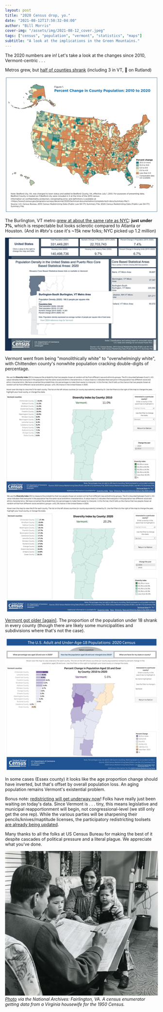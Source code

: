 ```yaml
---
layout: post
title: "2020 Census drop, yo."
date: "2021-08-12T17:50:32-04:00"
author: "Bill Morris"
cover-img: "/assets/img/2021-08-12_cover.jpeg"
tags: ["census", "population", "vermont", "statistics", "maps"]
subtitle: "A look at the implications in the Green Mountains."
---
```


The 2020 numbers are in! Let's take a look at the changes since 2010, Vermont-centric . . .

Metros grew, but [half of counties shrank](https://www.census.gov/library/stories/2021/08/more-than-half-of-united-states-counties-were-smaller-in-2020-than-in-2010.html) (including 3 in VT, 👀 on Rutland) 

![1](/shoals/assets/img/2021-08-12_1.jpg)

The Burlington, VT metro [grew at about the same rate as NYC](https://www.census.gov/library/visualizations/interactive/2020-population-and-housing-state-data.html): __just under 7%__, which is respectable but looks sclerotic compared to Atlanta or Houston. (And in #btv's case it's ~15k new folks; NYC picked up 1.2 million)

![2](/shoals/assets/img/2021-08-12_2.jpg)

Vermont went from being "monolithically white" to "overwhelmingly white", with Chittenden county's nonwhite population cracking double-digits of percentage. 

![3a](/shoals/assets/img/2021-08-12_3a.jpg)
![3b](/shoals/assets/img/2021-08-12_3b.jpg)

[Vermont got older [again]](https://www.census.gov/library/visualizations/interactive/adult-and-under-the-age-of-18-populations-2020-census.html). The proportion of the population under 18 shrank in every county (though there are likely some municipalities and subdivisions where that's not the case).

![4](/shoals/assets/img/2021-08-12_4.jpg)

In some cases (Essex county) it looks like the age proportion change should have inverted, but that's offset by overall population loss. An aging population remains Vermont's existential problem.

Bonus note: [redistricting will get underway now](https://www.census.gov/programs-surveys/decennial-census/about/rdo/summary-files.html)! Folks have really just been waiting on today's data. Since Vermont is . . . tiny, this means legislative and municipal reapportionment will begin, not congressional-level (we still only get the one rep). While the various parties will be sharpening their pencils/knives/maptitude licenses, the participatory redistricting toolsets [are already being updated](https://twitter.com/DistrictBuilder/status/1425804697210863620).

Many thanks to all the folks at US Census Bureau for making the best of it despite cascades of political pressure and a literal plague. We appreciate what you've done.

![1](/shoals/assets/img/2021-08-12_cover.jpeg)
_[Photo](https://catalog.archives.gov/id/207899869) via the National Archives: Fairlington, VA. A census enumerator getting data from a Virginia housewife for the 1950 Census._










